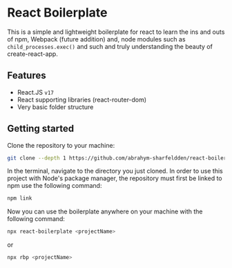 # React Boilerplate

This is a simple and lightweight boilerplate for react to learn the ins and outs of npm, Webpack (future addition) and, node modules such as `child_processes.exec()` and such and truly understanding the beauty of create-react-app.

## Features

-   React.JS `v17`
-   React supporting libraries (react-router-dom)
-   Very basic folder structure

## Getting started

Clone the repository to your machine:

```bash
git clone --depth 1 https://github.com/abrahym-sharfeldden/react-boilerplate
```

In the terminal, navigate to the directory you just cloned. In order to use this project with Node's package manager, the repository must first be linked to npm use the following command:

```bash
npm link
```

Now you can use the boilerplate anywhere on your machine with the following command:

```bash
npx react-boilerplate <projectName>
```

or

```bash
npx rbp <projectName>
```
